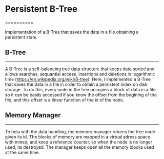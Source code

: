 # Persistent B-Tree
==========

Implementation of a B-Tree that saves the data in a file obtaining a persistent state.


## B-Tree

----------

A B-Tree is a self-balancing tree data structure that keeps data sorted and allows searches, sequantial access, insertions and deletions in logarithmic time (https://en.wikipedia.org/wiki/B-tree). Here, I implemented a B-Tree that saves the data in a file in order to obtain a persistent index on disk storage. To do this, every node in the tree occupies a block of data in a file so it can be easily accessed if you know the offset from the begining of the file, and this offset is a linear function of the id of the node.

## Memory Manager

---------

To help with the data handling, the memory manager returns the tree node given its id. The blocks of memory are mapped in a virtual adress space with mmap, and keep a reference counter, so when the node is no longer used, its destroyed. The manager keeps open all the memory blocks used at the same time. 
